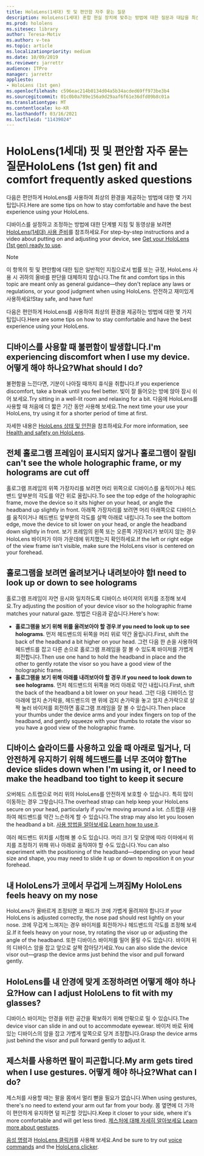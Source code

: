 ```yaml
---
title: HoloLens(1세대) 핏 및 편안함 자주 묻는 질문
description: HoloLens(1세대) 혼합 현실 장치에 맞추는 방법에 대한 질문과 대답을 최신으로 유지하세요.
ms.prod: hololens
ms.sitesec: library
author: Teresa-Motiv
ms.author: v-tea
ms.topic: article
ms.localizationpriority: medium
ms.date: 10/09/2019
ms.reviewer: jarrettr
audience: ITPro
manager: jarrettr
appliesto:
- HoloLens (1st gen)
ms.openlocfilehash: c596eac214b0134d04a5b34acded69ff973be3b4
ms.sourcegitcommit: 01c0b0a789e156a9d29aaf6f61e36dfd09b8c01a
ms.translationtype: MT
ms.contentlocale: ko-KR
ms.lasthandoff: 03/16/2021
ms.locfileid: "11439024"
---
```

# <a name="hololens-1st-gen-fit-and-comfort-frequently-asked-questions"></a><span data-ttu-id="f5d6d-103">HoloLens(1세대) 핏 및 편안함 자주 묻는 질문</span><span class="sxs-lookup"><span data-stu-id="f5d6d-103">HoloLens (1st gen) fit and comfort frequently asked questions</span></span>

<span data-ttu-id="f5d6d-104">다음은 편안하게 HoloLens를 사용하여 최상의 환경을 제공하는 방법에 대한 몇 가지 팁입니다.</span><span class="sxs-lookup"><span data-stu-id="f5d6d-104">Here are some tips on how to stay comfortable and have the best experience using your HoloLens.</span></span>

<span data-ttu-id="f5d6d-105">디바이스를 설정하고 조정하는 방법에 대한 단계별 지침 및 동영상을 보려면 [HoloLens(1세대) 사용 준비](hololens1-setup.md)를 참조하세요.</span><span class="sxs-lookup"><span data-stu-id="f5d6d-105">For step-by-step instructions and a video about putting on and adjusting your device, see [Get your HoloLens (1st gen) ready to use](hololens1-setup.md).</span></span>

> [!NOTE]
> <span data-ttu-id="f5d6d-106">이 항목의 핏 및 편안함에 대한 팁은 일반적인 지침으로서 법률 또는 규정, HoloLens 사용 시 귀하의 올바를 판단을 대체하지 않습니다.</span><span class="sxs-lookup"><span data-stu-id="f5d6d-106">The fit and comfort tips in this topic are meant only as general guidance&mdash;they don't replace any laws or regulations, or your good judgment when using HoloLens.</span></span> <span data-ttu-id="f5d6d-107">안전하고 재미있게 사용하세요!</span><span class="sxs-lookup"><span data-stu-id="f5d6d-107">Stay safe, and have fun!</span></span>

<span data-ttu-id="f5d6d-108">다음은 편안하게 HoloLens를 사용하여 최상의 환경을 제공하는 방법에 대한 몇 가지 팁입니다.</span><span class="sxs-lookup"><span data-stu-id="f5d6d-108">Here are some tips on how to stay comfortable and have the best experience using your HoloLens.</span></span>

## <a name="im-experiencing-discomfort-when-i-use-my-device-what-should-i-do"></a><span data-ttu-id="f5d6d-109">디바이스를 사용할 때 불편함이 발생합니다.</span><span class="sxs-lookup"><span data-stu-id="f5d6d-109">I'm experiencing discomfort when I use my device.</span></span> <span data-ttu-id="f5d6d-110">어떻게 해야 하나요?</span><span class="sxs-lookup"><span data-stu-id="f5d6d-110">What should I do?</span></span>

<span data-ttu-id="f5d6d-111">불편함을 느낀다면, 기분이 나아질 때까지 휴식을 취합니다.</span><span class="sxs-lookup"><span data-stu-id="f5d6d-111">If you experience discomfort, take a break until you feel better.</span></span> <span data-ttu-id="f5d6d-112">빛이 잘 들어오는 방에 앉아 잠시 쉬어 보세요.</span><span class="sxs-lookup"><span data-stu-id="f5d6d-112">Try sitting in a well-lit room and relaxing for a bit.</span></span> <span data-ttu-id="f5d6d-113">다음에 HoloLens를 사용할 때 처음에 더 짧은 기간 동안 사용해 보세요.</span><span class="sxs-lookup"><span data-stu-id="f5d6d-113">The next time your use your HoloLens, try using it for a shorter period of time at first.</span></span>

<span data-ttu-id="f5d6d-114">자세한 내용은 [HoloLens 상태 및 안전](https://go.microsoft.com/fwlink/p/?LinkId=746661)을 참조하세요.</span><span class="sxs-lookup"><span data-stu-id="f5d6d-114">For more information, see [Health and safety on HoloLens](https://go.microsoft.com/fwlink/p/?LinkId=746661).</span></span>

## <a name="i-cant-see-the-whole-holographic-frame-or-my-holograms-are-cut-off"></a><span data-ttu-id="f5d6d-115">전체 홀로그램 프레임이 표시되지 않거나 홀로그램이 잘림</span><span class="sxs-lookup"><span data-stu-id="f5d6d-115">I can't see the whole holographic frame, or my holograms are cut off</span></span>

<span data-ttu-id="f5d6d-116">홀로그램 프레임의 위쪽 가장자리를 보려면 머리 위쪽으로 디바이스를 움직이거나 헤드밴드 앞부분의 각도를 약간 위로 올립니다.</span><span class="sxs-lookup"><span data-stu-id="f5d6d-116">To see the top edge of the holographic frame, move the device so it sits higher on your head, or angle the headband up slightly in front.</span></span> <span data-ttu-id="f5d6d-117">아래쪽 가장자리를 보려면 머리 아래쪽으로 디바이스를 움직이거나 헤드밴드 앞부분의 각도를 살짝 아래로 내립니다.</span><span class="sxs-lookup"><span data-stu-id="f5d6d-117">To see the bottom edge, move the device to sit lower on your head, or angle the headband down slightly in front.</span></span> <span data-ttu-id="f5d6d-118">보기 프레임의 왼쪽 또는 오른쪽 가장자리가 보이지 않는 경우 HoloLens 바이저가 이마 가운데에 위치했는지 확인하세요.</span><span class="sxs-lookup"><span data-stu-id="f5d6d-118">If the left or right edge of the view frame isn't visible, make sure the HoloLens visor is centered on your forehead.</span></span>

## <a name="i-need-to-look-up-or-down-to-see-holograms"></a><span data-ttu-id="f5d6d-119">홀로그램을 보려면 올려보거나 내려보아야 함</span><span class="sxs-lookup"><span data-stu-id="f5d6d-119">I need to look up or down to see holograms</span></span>

<span data-ttu-id="f5d6d-120">홀로그램 프레임이 자연 응시와 일치하도록 디바이스 바이저의 위치를 조정해 보세요.</span><span class="sxs-lookup"><span data-stu-id="f5d6d-120">Try adjusting the position of your device visor so the holographic frame matches your natural gaze.</span></span> <span data-ttu-id="f5d6d-121">방법은 다음과 같습니다.</span><span class="sxs-lookup"><span data-stu-id="f5d6d-121">Here's how:</span></span>

- <span data-ttu-id="f5d6d-122">**홀로그램을 보기 위해 위를 올려보아야 할 경우**.</span><span class="sxs-lookup"><span data-stu-id="f5d6d-122">**If you need to look up to see holograms**.</span></span> <span data-ttu-id="f5d6d-123">먼저 헤드밴드의 뒤쪽을 머리 위로 약간 올립니다.</span><span class="sxs-lookup"><span data-stu-id="f5d6d-123">First, shift the back of the headband a bit higher on your head.</span></span> <span data-ttu-id="f5d6d-124">그런 다음 한 손을 사용하여 헤드밴드를 잡고 다른 손으로 홀로그램 프레임을 잘 볼 수 있도록 바이저를 가볍게 회전합니다.</span><span class="sxs-lookup"><span data-stu-id="f5d6d-124">Then use one hand to hold the headband in place and the other to gently rotate the visor so you have a good view of the holographic frame.</span></span>
- <span data-ttu-id="f5d6d-125">**홀로그램을 보기 위해 아래를 내려보아야 할 경우**.</span><span class="sxs-lookup"><span data-stu-id="f5d6d-125">**If you need to look down to see holograms**.</span></span> <span data-ttu-id="f5d6d-126">먼저 헤드밴드의 뒤쪽을 머리 아래로 약간 내립니다.</span><span class="sxs-lookup"><span data-stu-id="f5d6d-126">First, shift the back of the headband a bit lower on your head.</span></span> <span data-ttu-id="f5d6d-127">그런 다음 디바이스 암 아래에 엄지 손가락을, 헤드밴드의 맨 위에 검지 손가락을 놓고 엄지 손가락으로 살짝 눌러 바이저를 회전하면 홀로그램 프레임을 잘 볼 수 있습니다.</span><span class="sxs-lookup"><span data-stu-id="f5d6d-127">Then place your thumbs under the device arms and your index fingers on top of the headband, and gently squeeze with your thumbs to rotate the visor so you have a good view of the holographic frame.</span></span>

## <a name="the-device-slides-down-when-im-using-it-or-i-need-to-make-the-headband-too-tight-to-keep-it-secure"></a><span data-ttu-id="f5d6d-128">디바이스 슬라이드를 사용하고 있을 때 아래로 밀거나, 더 안전하게 유지하기 위해 헤드밴드를 너무 조여야 함</span><span class="sxs-lookup"><span data-stu-id="f5d6d-128">The device slides down when I'm using it, or I need to make the headband too tight to keep it secure</span></span>

<span data-ttu-id="f5d6d-129">오버헤드 스트랩으로 머리 위의 HoloLens를 안전하게 보호할 수 있습니다. 특히 많이 이동하는 경우 그렇습니다.</span><span class="sxs-lookup"><span data-stu-id="f5d6d-129">The overhead strap can help keep your HoloLens secure on your head, particularly if you're moving around a lot.</span></span> <span data-ttu-id="f5d6d-130">스트랩을 사용하여 헤드밴드를 약간 느슨하게 할 수 있습니다.</span><span class="sxs-lookup"><span data-stu-id="f5d6d-130">The strap may also let you loosen the headband a bit.</span></span> <span data-ttu-id="f5d6d-131">[사용 방법을 알아보세요](hololens1-setup.md#adjust-fit).</span><span class="sxs-lookup"><span data-stu-id="f5d6d-131">[Learn how to use it](hololens1-setup.md#adjust-fit).</span></span>

<span data-ttu-id="f5d6d-132">여러 헤드밴드 위치를 시험해 볼 수도 있습니다. 머리 크기 및 모양에 따라 이마에서 위치를 조정하기 위해 위나 아래로 움직여야 할 수도 있습니다.</span><span class="sxs-lookup"><span data-stu-id="f5d6d-132">You can also experiment with the positioning of the headband&mdash;depending on your head size and shape, you may need to slide it up or down to reposition it on your forehead.</span></span>

## <a name="my-hololens-feels-heavy-on-my-nose"></a><span data-ttu-id="f5d6d-133">내 HoloLens가 코에서 무겁게 느껴짐</span><span class="sxs-lookup"><span data-stu-id="f5d6d-133">My HoloLens feels heavy on my nose</span></span>

<span data-ttu-id="f5d6d-134">HoloLens가 올바르게 조정되면 코 패드가 코에 가볍게 올려져야 합니다.</span><span class="sxs-lookup"><span data-stu-id="f5d6d-134">If your HoloLens is adjusted correctly, the nose pad should rest lightly on your nose.</span></span> <span data-ttu-id="f5d6d-135">코에 무겁게 느껴지는 경우 바이저를 회전하거나 헤드밴드의 각도를 조정해 보세요.</span><span class="sxs-lookup"><span data-stu-id="f5d6d-135">If it feels heavy on your nose, try rotating the visor up or adjusting the angle of the headband.</span></span> <span data-ttu-id="f5d6d-136">또한 디바이스 바이저를 밀어 올릴 수도 있습니다. 바이저 뒤의 디바이스 암을 잡고 앞으로 살짝 잡아당기세요.</span><span class="sxs-lookup"><span data-stu-id="f5d6d-136">You can also slide the device visor out&mdash;grasp the device arms just behind the visor and pull forward gently.</span></span>

## <a name="how-can-i-adjust-hololens-to-fit-with-my-glasses"></a><span data-ttu-id="f5d6d-137">HoloLens를 내 안경에 맞게 조정하려면 어떻게 해야 하나요?</span><span class="sxs-lookup"><span data-stu-id="f5d6d-137">How can I adjust HoloLens to fit with my glasses?</span></span>

<span data-ttu-id="f5d6d-138">디바이스 바이저는 안경을 위한 공간을 확보하기 위해 안팎으로 밀 수 있습니다.</span><span class="sxs-lookup"><span data-stu-id="f5d6d-138">The device visor can slide in and out to accommodate eyewear.</span></span> <span data-ttu-id="f5d6d-139">바이저 바로 뒤에 있는 디바이스의 암을 잡고 가볍게 앞쪽으로 당겨 조정합니다.</span><span class="sxs-lookup"><span data-stu-id="f5d6d-139">Grasp the device arms just behind the visor and pull forward gently to adjust it.</span></span>

## <a name="my-arm-gets-tired-when-i-use-gestures-what-can-i-do"></a><span data-ttu-id="f5d6d-140">제스처를 사용하면 팔이 피곤합니다.</span><span class="sxs-lookup"><span data-stu-id="f5d6d-140">My arm gets tired when I use gestures.</span></span> <span data-ttu-id="f5d6d-141">어떻게 해야 하나요?</span><span class="sxs-lookup"><span data-stu-id="f5d6d-141">What can I do?</span></span>

<span data-ttu-id="f5d6d-142">제스처를 사용할 때는 팔을 몸에서 멀리 뻗을 필요가 없습니다.</span><span class="sxs-lookup"><span data-stu-id="f5d6d-142">When using gestures, there's no need to extend your arm out far from your body.</span></span> <span data-ttu-id="f5d6d-143">몸 옆면에 더 가까이 편안하게 유지하면 덜 피곤할 것입니다.</span><span class="sxs-lookup"><span data-stu-id="f5d6d-143">Keep it closer to your side, where it's more comfortable and will get less tired.</span></span> <span data-ttu-id="f5d6d-144">[제스처에 대해 자세히 알아보세요](hololens1-basic-usage.md#use-hololens-with-your-hands).</span><span class="sxs-lookup"><span data-stu-id="f5d6d-144">[Learn more about gestures](hololens1-basic-usage.md#use-hololens-with-your-hands).</span></span>

<span data-ttu-id="f5d6d-145">[음성 명령](hololens-cortana.md)과 [HoloLens 클릭커](hololens1-clicker.md)를 사용해 보세요.</span><span class="sxs-lookup"><span data-stu-id="f5d6d-145">And be sure to try out [voice commands](hololens-cortana.md) and the [HoloLens clicker](hololens1-clicker.md).</span></span>
